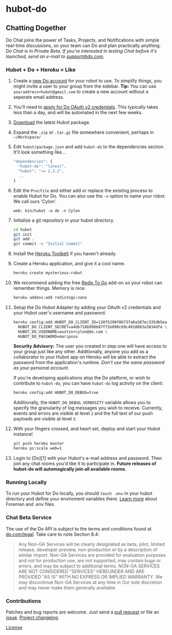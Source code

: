 # hubot-do

## Chatting Dogether

Do Chat joins the power of Tasks, Projects, and Notifications with
simple real-time discussions, so your team can Do and plan practically
anything. *Do Chat is in Private Beta. If you're interested in testing
Chat before it's launched, send an e-mail to support@do.com.*

### Hubot + Do + Heroku = Like

1.  Create a [new Do account][do] for your robot to use. To simplify things,
    you might invite a user to your group from the sidebar. 
    **Tip:** You can use `youraddress+hubot@gmail.com` to create a new
    account without a seperate email address.

2.  You'll need to [apply for Do OAuth v2 credentials][oauth]. This
    typically takes less than a day, and will be automated in the next
    few weeks.

3.  [Download][hubot] the latest Hubot package. 

4.  Expand the `.zip` or `.tar.gz` file somewhere convenient, perhaps in
    `~/Workspace/`

5.  Edit `hubot/package.json` and add `hubot-do` to the dependencies
    section. It'll look something like...
   
    ```javascript
    "dependencies": {
      "hubot-do": "latest",
      "hubot": ">= 2.3.2",
      ...
    }
    ```

6.  Edit the `Procfile` and either add or replace the existing process to
    enable Hubot for Do. You can also use the `-n` option to name your
    robot. We call ours 'Cylon'.
        
        web: bin/hubot -a do -n Cylon
 
7.  Initialize a git repository in your hubot directory.
       
    ```sh
    cd hubot      
    git init
    git add .
    git commit -m "Initial Commit"
    ```

8.  Install the [Heroku Toolbelt][toolbelt] if you haven't already. 

9.  Create a Heroku application, and give it a cool name.

    ```sh
    heroku create mysterious-robot
    ```

10. We recommend adding the free [Redis To Go][redistogo] add-on so your robot
    can remember things. Memory is nice.

    ```sh
    heroku addons:add redistogo:nano
    ```

10. Setup the Do Hubot Adapter by adding your OAuth v2 credentials
    and your Hubot user's username and password.
    
    ```sh
    heroku config:add HUBOT_DO_CLIENT_ID=130f5290f86737a8a387ec335db5ea18f1db2160 \
      HUBOT_DO_CLIENT_SECRET=a4db718b998b87ff2e090c69c4918083a3834dfe \
      HUBOT_DO_USERNAME=austin+cylon@do.com \
      HUBOT_DO_PASSWORD=mariposa      
    ```

      **Security Advisory:** The user you created in step one will have
      access to your group just like any other. Additionally, anyone
      you add as a collaborator to your Hubot app on Heroku will be able
      to extract the password from the application's runtime. *Don't use
      the same password as your personal account.*

      If you're developing applications atop the Do platform, or wish to
      contribute to `hubot-do`, you can have `hubot-do` log activity on
      the client:

      ```sh
      heroku config:add HUBOT_DO_DEBUG=true
      ```

      Additionally, the `HUBOT_DO_DEBUG_VERBOSITY` variable allows you
      to specify the granularity of log messages you wish to receive. 
      Currently, events and errors are visible at level `2` and the full
      text of our push payloads are visible at level `3`.

11. With your fingers crossed, and heart set, deploy and start your
    Hubot instance!

    ```sh
    git push heroku master
    heroku ps:scale web=1
    ```

12. Login to [Do][1] with your Hubot's e-mail address and password. Then
    join any chat rooms you'd like it to participate in. **Future
    releases of hubot-do will automagically join all available rooms.**

### Running Locally      

To run your Hubot for Do locally, you should `touch .env` in your hubot
directory and define your enviroment variables there. [Learn more][foreman] about
Foreman and .env files.

### Chat Beta Service

The use of the Do API is subject to the terms and conditions found at
[do.com/legal][legal]. Take care to note Section 8.4:

> Any Non-GA Services will be clearly designated as beta, pilot, limited release, developer preview, non-production or by a description of similar import. Non-GA Services are provided for evaluation purposes and not for production use, are not supported, may contain bugs or errors, and may be subject to additional terms. NON-GA SERVICES ARE NOT CONSIDERED "SERVICES" HEREUNDER AND ARE PROVIDED "AS IS" WITH NO EXPRESS OR IMPLIED WARRANTY. We may discontinue Non-GA Services at any time in Our sole discretion and may never make them generally available.
      
### Contributions

Patches and bug reports are welcome. Just send a [pull request][pullrequests] or
file an [issue][issues]. [Project changelog][changelog].

[License][license]

[do]:           https://do.com "Do by Salesforce"
[oauth]:        https://doworktogether.wufoo.com/forms/do-api-application/ "Do OAuth Application"
[hubot]:        https://github.com/github/hubot/downloads "Hubot Downloads"
[toolbelt]:     https://toolbelt.heroku.com "Heroku Toolbelt"
[redistogo]:    http://devcenter.heroku.com/articles/redistogo "Redis To Go Addon"
[foreman]:      http://ddollar.github.com/foreman/#ENVIRONMENT "Foreman ENVIRONMENT"
[legal]:        https://do.com/legal "Do Legal Aggreement" 
[pullrequests]: https://github.com/arbales/hubot-do/pulls
[issues]:       https://github.com/arbales/hubot-do/issues
[changelog]:    https://github.com/arbales/hubot-do/blob/master/CHANGELOG.md
[license]:      https://github.com/arbales/hubot-do/blob/master/LICENSE

